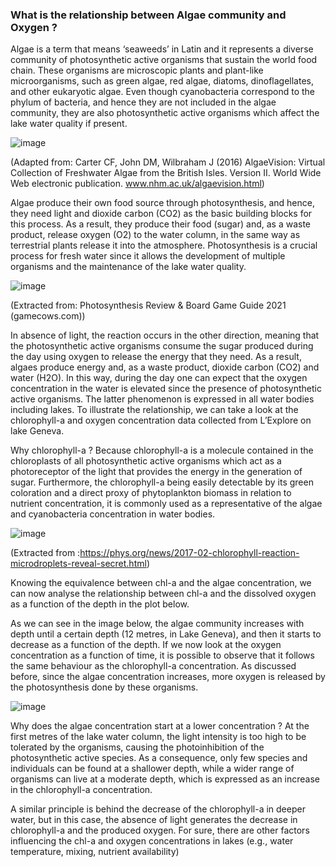 ### What is the relationship between Algae community and Oxygen ?

Algae is a term that means ‘seaweeds’ in Latin and it represents a diverse community of photosynthetic active organisms that sustain the world food chain. These organisms are microscopic plants and plant-like microorganisms, such as green algae, red algae, diatoms, dinoflagellates, and other eukaryotic algae. Even though cyanobacteria correspond to the phylum of bacteria, and hence they are not included in the algae community, they are also photosynthetic active organisms which affect the lake water quality if present.  

![image](https://user-images.githubusercontent.com/91272237/146443186-71ad017a-59a2-4381-90a8-b00a3aac6789.png)

(Adapted from: Carter CF, John DM, Wilbraham J (2016) AlgaeVision: Virtual Collection of Freshwater Algae from the British Isles. Version II. World Wide Web electronic publication. www.nhm.ac.uk/algaevision.html)


Algae produce their own food source through photosynthesis, and hence, they need  light and dioxide carbon (CO2) as the basic building blocks for this process. As a result, they produce their food (sugar) and, as a waste product,  release oxygen (O2) to the water column, in the same way as terrestrial plants release it into the atmosphere. Photosynthesis is a crucial process for fresh water since it allows the development of multiple organisms and the maintenance of the lake water quality. 


![image](https://user-images.githubusercontent.com/91272237/146443224-dfe70bdb-6e82-46d6-ae52-a0b5e55e1549.png)

(Extracted from: Photosynthesis Review & Board Game Guide 2021 (gamecows.com))


In absence of light, the reaction occurs in the other direction, meaning that the photosynthetic active organisms consume the sugar produced during the day using oxygen to release the energy that they need. As a result, algaes produce energy and, as a waste product, dioxide carbon (CO2) and water (H2O). In this way, during the day one can expect that the oxygen concentration in the water is elevated since the presence of photosynthetic active organisms. The latter phenomenon is expressed in all water bodies including lakes. To illustrate the relationship, we can take a look at the chlorophyll-a and oxygen concentration data collected from L’Explore on lake Geneva.

Why chlorophyll-a ? Because chlorophyll-a is a molecule contained in the chloroplasts of all photosynthetic active organisms which act as a photoreceptor of the light that provides the energy in the generation of sugar. Furthermore, the chlorophyll-a being easily detectable by its green coloration and a direct proxy of phytoplankton biomass in relation to nutrient concentration, it is commonly used as a representative of the algae and cyanobacteria concentration in water bodies. 

![image](https://user-images.githubusercontent.com/91272237/146443264-c45553a3-96a4-4cc3-880b-fcdbc05de0bb.png)

(Extracted from :https://phys.org/news/2017-02-chlorophyll-reaction-microdroplets-reveal-secret.html)

Knowing the equivalence between chl-a and the algae concentration, we can now analyse the relationship between chl-a and the dissolved oxygen as a function of the depth in the plot below.

As we can see in the image below, the algae community increases with depth until a certain depth (12 metres, in Lake Geneva), and then it starts to decrease as a function of the depth. If we now look at the oxygen concentration as a function of time, it is possible to observe that it follows the same behaviour as the chlorophyll-a concentration. As discussed before, since the algae concentration increases, more oxygen is released by the photosynthesis done by these organisms. 


![image](https://user-images.githubusercontent.com/91272237/146443311-c4c34357-a119-48b7-8a21-36e4731874a2.png)

Why does the algae concentration start at a lower concentration ? At the first metres of the lake water column, the light intensity is too high to be tolerated by the organisms, causing the photoinhibition of the photosynthetic active species. As a consequence, only few species and individuals can be found at a shallower depth, while a wider range of organisms can live at a moderate depth, which is expressed as an increase in the chlorophyll-a concentration. 

A similar principle is behind the decrease of the chlorophyll-a in deeper water, but in this case, the absence of light generates the decrease in chlorophyll-a and the produced oxygen. For sure, there are other factors influencing the chl-a and oxygen concentrations in lakes (e.g., water temperature, mixing, nutrient availability)

